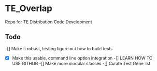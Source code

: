 # TE_Overlap
Repo for TE Distribution Code Development

## Todo
-[] Make it robust, testing figure out how to build tests
-[x] Make this usable, command line option integration
-[] LEARN HOW TO USE GITHUB
-[] Make more modular classes
-[] Curate Test Gene list 
